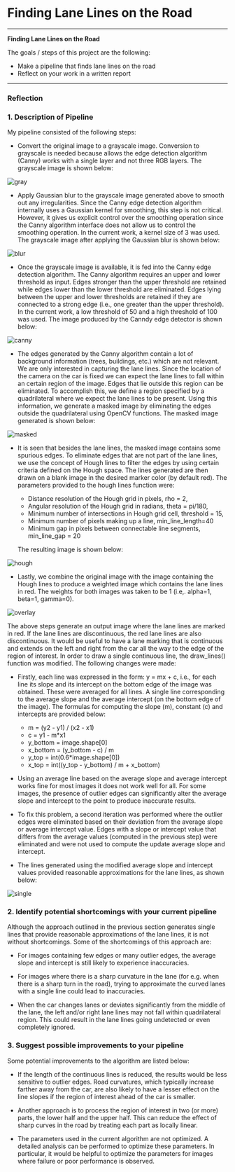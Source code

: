 # **Finding Lane Lines on the Road**

---

**Finding Lane Lines on the Road**

The goals / steps of this project are the following:
* Make a pipeline that finds lane lines on the road
* Reflect on your work in a written report


[//]: # (Image References)

[image1]: ./examples/grayscale.jpg "Grayscale"
[gray]: ./gray.jpg "Grayscale"
[blur]: ./blur_gray.jpg "Gaussian Smoothing"
[canny]: ./canny_edges.jpg "Canny Edges"
[masked]: ./masked_image.jpg "Masked Image"
[hough]: ./hough_lines.jpg "Hough Lines"
[overlay]: ./final_result.jpg "Final overlaid image"
[single]: ./single_line.jpg "Single continuous lines"

---

### Reflection

### 1. Description of Pipeline

My pipeline consisted of the following steps:

* Convert the original image to a grayscale image. Conversion to grayscale is
  needed because allows the edge detection algorithm (Canny) works with a
  single layer and not three RGB layers. The grayscale image is shown below:

![gray]

* Apply Gaussian blur to the grayscale image generated above to smooth out any
  irregularities. Since the Canny edge detection algorithm internally uses a
  Gaussian kernel for smoothing, this step is not critical. However, it gives
  us explicit control over the smoothing operation since the Canny algorithm
  interface does not allow us to control the smoothing operation. In the current
  work, a kernel size of 3 was used. The grayscale image after applying the
  Gaussian blur is shown below:


![blur]

* Once the grayscale image is available, it is fed into the Canny edge
  detection algorithm. The Canny algorithm requires an upper and lower
  threshold as input. Edges stronger than the upper threshold are retained
  while edges lower than the lower threshold are eliminated. Edges lying
  between the upper and lower thresholds are retained if they are connected to
  a strong edge (i.e., one greater than the upper threshold). In the current
  work, a low threshold of 50 and a high threshold of 100 was used. The image
  produced by the Canndy edge detector is shown below:

![canny]

* The edges generated by the Canny algorithm contain a lot of background
  information (trees, buildings, etc.) which are not relevant. We are only
  interested in capturing the lane lines. Since the location of the camera on
  the car is fixed we can expect the lane lines to fall within an certain
  region of the image. Edges that lie outside this region can be eliminated. To
  accomplish this, we define a region specified by a quadrilateral where we
  expect the lane lines to be present. Using this information, we generate a
  masked image by eliminating the edges outside the quadrilateral using OpenCV
  functions. The  masked image generated is shown below:

![masked]

* It is seen that besides the lane lines, the masked image contains some
  spurious edges.  To eliminate edges that are not part of the lane lines,  
  we use the concept of Hough lines to filter the edges by using certain
  criteria defined on the Hough space. The lines generated are then drawn on a
  blank image in the desired marker color (by default red). The parameters
  provided to the hough lines function were:
  * Distance resolution of the Hough grid in pixels, rho = 2,
  * Angular resolution of the Hough grid in radians, theta = pi/180,
  * Minimum number of intersections in Hough grid cell, threshold = 15,
  * Minimum number of pixels making up a line, min_line_length=40
  * Minimum gap in pixels between connectable line segments, min_line_gap = 20

  The resulting image is shown below:

![hough]

* Lastly, we combine the original image with the image containing the Hough
  lines to produce a weighted image which contains the lane lines in red. The
  weights for both images was taken to be 1 (i.e,. alpha=1, beta=1, gamma=0).

![overlay]

The above steps generate an output image where the lane lines are marked in
red. If the lane lines are discontinuous, the red lane lines are also
discontinuous. It would be useful to have a lane marking that is continuous and
extends on the left and right from the car all the way to the edge of the
region of interest. In order to draw a single continuous line, the draw_lines()
function was modified. The following changes were made:

* Firstly, each line was expressed in the form: y = mx + c, i.e., for each line
  its slope and its intercept on the bottom edge of the image was obtained.
  These were averaged for all lines. A single line corresponding to the average
  slope and the average intercept (on the bottom edge of the image). The
  formulas for computing the slope (m), constant (c) and intercepts are provided
  below:
  * m = (y2 - y1) / (x2 - x1)
  * c = y1 - m\*x1
  * y_bottom = image.shape[0]
  * x_bottom = (y_bottom - c) / m
  * y_top = int(0.6\*image.shape[0])
  * x_top = int((y_top - y_bottom) / m + x_bottom)    

* Using an average line based on the average slope and average intercept works
  fine for most images it does not work well for all. For some images, the
  presence of outlier edges can significantly alter the average slope and
  intercept to the point to produce inaccurate results.

* To fix this problem, a second iteration was performed where the outlier edges
  were eliminated based on their deviation from the average slope or average
  intercept value. Edges with a slope or intercept value that differs from the
  average values (computed in the previous step) were eliminated and were not
  used to compute the update average slope and intercept.

* The lines generated using the modified average slope and intercept values
  provided reasonable approximations for the lane lines, as shown below:

![single]

### 2. Identify potential shortcomings with your current pipeline

Although the approach outlined in the previous section generates single lines
that provide reasonable approximations of the lane lines, it is not without
shortcomings. Some of the shortcomings of this approach are:

* For images containing few edges or many outlier edges, the average slope and
  intercept is still likely to experience inaccuracies.

* For images where there is a sharp curvature in the lane (for e.g. when there
  is a sharp turn in the road), trying to approximate the curved lanes with a
  single line could lead to inaccuracies.

* When the car changes lanes or deviates significantly from the middle of the
  lane, the left and/or right lane lines may not fall within quadrilateral
  region. This could result in the lane lines going undetected or even
  completely ignored.


### 3. Suggest possible improvements to your pipeline

Some potential improvements to the algorithm are listed below:

* If the length of the continuous lines is reduced, the results would be less
  sensitive to outlier edges. Road curvatures, which typically increase farther
  away from the car, are also likely to have a lesser effect on the line slopes
  if the region of interest ahead of the car is smaller.

* Another approach is to process the region of interest in two (or more) parts,
  the lower half and the upper half. This can reduce the effect of sharp curves
  in the road by treating each part as locally linear.

* The parameters used in the current algorithm are not optimized. A detailed
  analysis can be performed to optimize these parameters. In particular, it
  would be helpful to optimize the parameters for images where failure or poor
  performance is observed.
